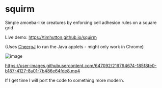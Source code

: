 # squirm
Simple amoeba-like creatures by enforcing cell adhesion rules on a square grid

Live demo: https://timhutton.github.io/squirm

(Uses [CheerpJ](https://leaningtech.com/run-java-applets-without-installing-java/) to run the Java applets - might only work in Chrome)

![image](https://user-images.githubusercontent.com/647092/216794501-c3712f52-38ad-46f9-9c57-ab79c795216e.png)

https://user-images.githubusercontent.com/647092/216794674-185f8fe0-b187-4127-8a01-7b486e64fde8.mp4

If I get time I will port the code to something more modern.
